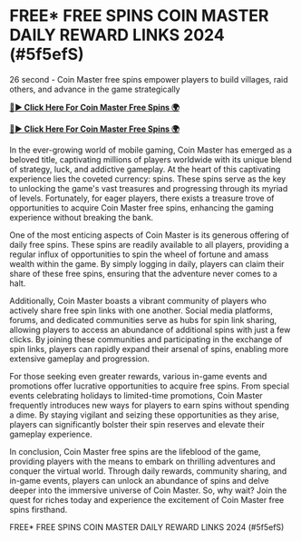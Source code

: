 # FREE* FREE SPINS COIN MASTER DAILY REWARD LINKS 2024 (#5f5efS)

26 second - Coin Master free spins empower players to build villages, raid others, and advance in the game strategically

[**🔴► Click Here For Coin Master Free Spins 🌍**](https://moroccino.github.io/CoinMaster/)

[**🔴► Click Here For Coin Master Free Spins 🌍**](https://moroccino.github.io/CoinMaster/)
 

In the ever-growing world of mobile gaming, Coin Master has emerged as a beloved title, captivating millions of players worldwide with its unique blend of strategy, luck, and addictive gameplay. At the heart of this captivating experience lies the coveted currency: spins. These spins serve as the key to unlocking the game's vast treasures and progressing through its myriad of levels. Fortunately, for eager players, there exists a treasure trove of opportunities to acquire Coin Master free spins, enhancing the gaming experience without breaking the bank.

One of the most enticing aspects of Coin Master is its generous offering of daily free spins. These spins are readily available to all players, providing a regular influx of opportunities to spin the wheel of fortune and amass wealth within the game. By simply logging in daily, players can claim their share of these free spins, ensuring that the adventure never comes to a halt.

Additionally, Coin Master boasts a vibrant community of players who actively share free spin links with one another. Social media platforms, forums, and dedicated communities serve as hubs for spin link sharing, allowing players to access an abundance of additional spins with just a few clicks. By joining these communities and participating in the exchange of spin links, players can rapidly expand their arsenal of spins, enabling more extensive gameplay and progression.

For those seeking even greater rewards, various in-game events and promotions offer lucrative opportunities to acquire free spins. From special events celebrating holidays to limited-time promotions, Coin Master frequently introduces new ways for players to earn spins without spending a dime. By staying vigilant and seizing these opportunities as they arise, players can significantly bolster their spin reserves and elevate their gameplay experience.

In conclusion, Coin Master free spins are the lifeblood of the game, providing players with the means to embark on thrilling adventures and conquer the virtual world. Through daily rewards, community sharing, and in-game events, players can unlock an abundance of spins and delve deeper into the immersive universe of Coin Master. So, why wait? Join the quest for riches today and experience the excitement of Coin Master free spins firsthand.

FREE* FREE SPINS COIN MASTER DAILY REWARD LINKS 2024 (#5f5efS)
